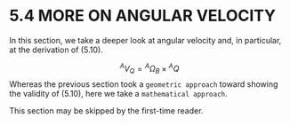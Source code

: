 &emsp;
# 5.4 MORE ON ANGULAR VELOCITY

In this section, we take a deeper look at angular velocity and, in particular, at the derivation of (5.10). 

$${ }^A V_Q={}^A \Omega_B \times{ }^A Q \tag{5.10}$$
Whereas the previous section took a `geometric approach` toward showing the validity of (5.10), here we take a `mathematical approach`. 

This section may be skipped by the first-time reader.